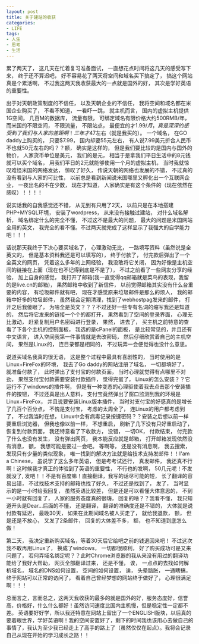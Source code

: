```yaml
---
layout: post
title: 关于建站的收获
categories:
- LIFE
tags:
- 人生
- 思考
- 生活
---
```


累了两天了， 这几天在忙着复习准备面试， 一直想花点时间将这几天的感受写下来， 终于还不算迟吧， 好不容易花了两天将空间和域名买下搞定了， 搞这个网站真是个累活啊， 不过我这两天我收获最大的一点就是国外的好， 其次是学好英语的重要性。



出于对天朝政策制度的不信任， 以及天朝企业的不信任， 我将空间和域名都在米国企业购买了， 不看不知道， 一看吓一跳， 就主机而言， 国内的虚拟主机提供1G空间， 几百M的数据库， 流量有限， 可绑定域名有限价格大约500RMB/年， 而米国的不限空间， 不限流量， 不限站点， 最便宜的才$1.99/月， 真是深深的感受到了我们与人家的差距啊！三年才$47左右（就是我买的）。 一个域名， 在GO daddy上购买的， 只要$7.99， 国内却要55元左右， 有人说7.99美元折合人民币不也就50元左右的吗？？额， 确实是这样的， 但是我们要比较的是国内与国外的物价， 人家货币单位是美元， 我们的是元， 相当于是拿我们平日生活中的8元钱就可以买个域名， 用我们平日的2元就能够使用一个月的虚拟主机， 当时我就惊叹难怪米国的网络发达， 惊叹了好久， 传说天朝的网络也发展的不错， 不过真的没有看到与人家的可比性， 以前总是看到新闻说米国哪里又孵化出一个互联网企业， 一夜出名的不在少数， 现在才知道， 人家确实是有这个条件的（现在依然在感叹）！！！！

说实话我的自我感觉还不错， 从无到有只用了2天， 以前只是在本地搭建PHP+MYSQL环境， 安装了wordpress， 从来没有接触过建站， 对什么域名解析， 域名绑定什么的完全不懂， 不过这不是最大的问题， 最大的问题是米国网站全用的英文， 我完全的看不懂。不过两天就完成了这样显示了我强大的自学能力吧！！！

话说那天我终于下决心要买域名了， 心理激动无比， 一路填写资料（虽然说是全英文的， 但是基本资料我还是可以填写的）， 终于付款了， 付完款后弹出了一个全英文的网页， 凭着这么多年的上网经验， 我没敢将它关闭， 因为好像是主机空间的链接在上面（现在也不记得到底是不是了）， 不过之前看了一些网友分享的经验， 加上自身的感觉， 我打开了邮箱(我一直觉得qq邮箱就是菜鸟的表现，我留的是live.cn的邮箱)， 果然邮箱中收到了新信件， 以前觉得邮箱其实没有什么台重要的内容， 有垃圾邮件就有吧， 现在才感觉原来垃圾邮件是那么的烦人， 我的邮箱中好多的垃圾邮件， 虽然我会定期清理，找到了webhostpag发来的邮件， 打开之后我傻眼了， 为啥全是英文？？？不过还好一些专有名词的缩写我还是知道的， 然后将它发来的链接一个个的都打开， 果然看到了空间的登录界面， 心理无比激动， 赶紧复制用户名密码进行登录， 果然， 进去了， 买主机之前特意的查看了下各个主机的控制面板， 我选的是cPanel的面板， 是比较常见的，并且还有中文语言， 进入空间我第一件事情就是去改密码， 然后仔细欣赏着自己的主机空间， 果然是Linux的， 连目录都是相同的， 不过玩弄一会便觉得也没什么意思。

说道买域名我真的很无语， 这是整个过程中最具有喜剧性的， 当时使用的是Linux+FireFox的环境， 我去了Go daddy的网站注册了域名， 一切都填好了， 就准备付款了， 此时弹出了支付宝的付款页面， 当时心理就觉得有点哪里不对劲， 果然支付宝付款需要安装付款插件， 觉得完蛋了， Linux的怎么安装？？它运行不了windows的插件啊， 但是有一种变态的心理驱使着我去点击那个安装插件的按钮， 不过还真是出人意料， 支付宝竟然弹出了窗口监测到我的环境是Linux+FireFox， 并且说要安装Linux版本插件， 当时对支付宝的好感真的是增长了几百个百分点， 不愧是支付宝， 考虑的太周全了， 连Linux的用户都考虑到了， 不过我当时在想， Linux中会有病毒记录按键密码？？安装之后想以前一样要重启浏览器， 但我也像以前一样， 不想重启， 刷新了几下没有只好重启动了， 恢复到付款页面， 我还特意看了下收款方， 没错， 一切OK， 付款结束， 付完款了什么也没有发生， 没有弹出网页， 我本能反应就是邮箱， 打开邮箱发现依然没有消息， 额， 我想可能是要过一会吧。 等啊等， 还是没有消息啊， 我去搜索， 发现只有少量的类似现象， 唯一找到的解决方法就是给技术支持发邮件！！I'am a Chinese， 虽说学了这么多年英语， 但是考考试还行， 真发邮件， 我还真不行啊！这时候我才真正的体验到了英语的重要性， 不行也的发啊， 50几元呢！不发就没了, 发吧！！不是有百度嘛！直接翻译，我写的话尽可能的短， 长了翻译的容易出错， 不过找技术支持的邮箱也找了好久， 不过还是找到了， 发了， 当时显示的是一小时给我回复， 虽然英语比较差， 但是还是可以看懂大体意思的， 不到一小时就有回复了， 人家的服务态度真的很嗨， 回复的啥？？我看不懂， 我只知道开头是Dear...后面的不懂， 还是翻译， 翻译的准确度还是不错的， 大体就是说付款有延迟， 最晚30天， 如果在此期间域名被人买走了， 就给我退款， 额， 但是还是不放心， 又发了2条邮件， 回复的大体差不多， 额， 也不知道到底怎么做！

第二天， 我决定重新购买域名，等着30天后它给吧之前的钱退回来吧！ 不过这次我不敢再用Linux了， 换成了windows， 一切都很顺利， 好了购买成功可是又来问题了， 若何弄域名绑定呢？？此时Chrome浏览器的我从来没有用过的翻译功能给了我好大帮助， 网页全部翻译过来， 还是不懂， 诶， 一点点的去找如何解析域名， 域名的DNS如何设置， 空间的如何设置， 诶， 头晕脑胀， 一通瞎搞， 终于网站可以正常的访问了， 看着自己曾经梦想的网站终于做好了， 心理很满足啊！！！

总而言之，言而总之，这两天我收获的最多的就是国外的好，服务态度好，信誉高，价格好，什么什么都好！虽然访问速度比国内主机慢，但是稳定性一定都不差。 英语要好好学，所以我还特意在网站上留出了一个ENGLISH版块，以后真的要着眼世界，学好英语啊！我的空间安置好了，剩下的时间我也该用心去做自己的事情了，我认为至少我已经走上了高手的路上了（虽然仅仅在起点）。我将会记录自己从现在开始的学习成长之路！！
